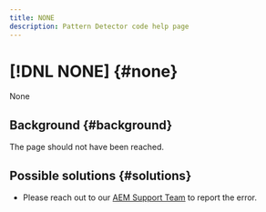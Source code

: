 ```yaml
---
title: NONE
description: Pattern Detector code help page
---
```


# [!DNL NONE] {#none}

None

## Background {#background}

The page should not have been reached.

## Possible solutions {#solutions}

* Please reach out to our [AEM Support Team](https://helpx.adobe.com/enterprise/using/support-for-experience-cloud.html) to report the error.

